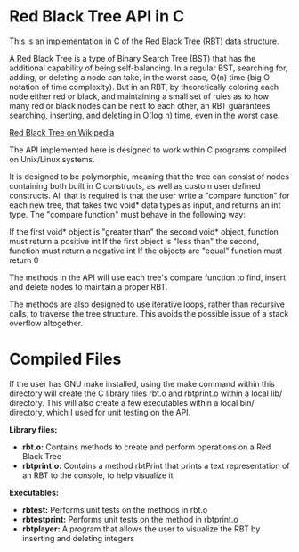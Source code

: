 Red Black Tree API in C
=======================

This is an implementation in C of the Red Black Tree (RBT) data structure.

A Red Black Tree is a type of Binary Search Tree (BST) that has the additional capability of being self-balancing. In a regular BST, searching for, adding, or deleting a node can take, in the worst case, O(n) time (big O notation of time complexity). But in an RBT, by theoretically coloring each node either red or black, and maintaining a small set of rules as to how many red or black nodes can be next to each other, an RBT guarantees searching, inserting, and deleting in O(log n) time, even in the worst case.

[Red Black Tree on Wikipedia](https://en.wikipedia.org/wiki/Red%E2%80%93black_tree#Terminology)

The API implemented here is designed to work within C programs compiled on Unix/Linux systems.

It is designed to be polymorphic, meaning that the tree can consist of nodes containing both built in C constructs, as well as custom user defined constructs. All that is required is that the user write a "compare function" for each new tree, that takes two void* data types as input, and returns an int type. The "compare function" must behave in the following way:

If the first void* object is "greater than" the second void* object, function must return a positive int
If the first object is "less than" the second, function must return a negative int
If the objects are "equal" function must return 0

The methods in the API will use each tree's compare function to find, insert and delete nodes to maintain a proper RBT.

The methods are also designed to use iterative loops, rather than recursive calls, to traverse the tree structure. This avoids the possible issue of a stack overflow altogether.

Compiled Files
===========

If the user has GNU make installed, using the make command within this directory will create the C library files rbt.o and rbtprint.o within a local lib/ directory. This will also create a few executables within a local bin/ directory, which I used for unit testing on the API.

**Library files:**

- **rbt.o:** Contains methods to create and perform operations on a Red Black Tree
- **rbtprint.o:** Contains a method rbtPrint that prints a text representation of an RBT to the console, to help visualize it

**Executables:**

- **rbtest:** Performs unit tests on the methods in rbt.o
- **rbtestprint:** Performs unit tests on the method in rbtprint.o
- **rbtplayer:** A program that allows the user to visualize the RBT by inserting and deleting integers
